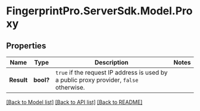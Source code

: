 # FingerprintPro.ServerSdk.Model.Proxy
## Properties

Name | Type | Description | Notes
------------ | ------------- | ------------- | -------------
**Result** | **bool?** | `true` if the request IP address is used by a public proxy provider, `false` otherwise.  | 

[[Back to Model list]](../README.md#documentation-for-models) [[Back to API list]](../README.md#documentation-for-api-endpoints) [[Back to README]](../README.md)


